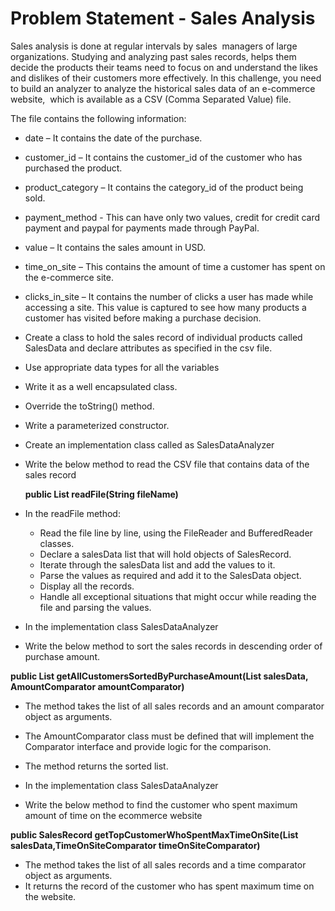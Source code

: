 # Problem Statement - Sales Analysis

Sales analysis is done at regular intervals by sales ​
managers of large organizations. Studying and analyzing past sales records, helps them decide the products their teams need to focus on and understand the likes and dislikes of their customers more effectively.​
In this challenge, you need to build an analyzer to analyze the historical sales data of an e-commerce website, ​
which is available as a CSV (Comma Separated Value) file.

The file contains the following information:​

- date – It contains the date of the purchase.​
- customer_id – It contains the customer_id of the customer who has purchased the product.​
- product_category – It contains the category_id of the product being sold.​
- payment_method - This can have only two values, credit for credit card payment and paypal for payments made through PayPal.​
- value – It contains the sales amount in USD.​
- time_on_site – This contains the amount of time a customer has spent on the e-commerce site.​
- clicks_in_site – It contains the number of clicks a user has made while accessing a site. This value is captured to see how many products a customer has visited before making a purchase decision.​

- Create a class to hold the sales record of individual products called SalesData and declare attributes as specified in the csv file. ​
- Use appropriate data types for all the variables​
- Write it as a well encapsulated class.​
- Override the toString() method.​
- Write a parameterized constructor.​
- Create an implementation class called as SalesDataAnalyzer​
- Write the below method to read the CSV file that contains data of the sales record

  **public List<SalesRecord> readFile(String fileName)**

- In the readFile method:​

  - Read the file line by line, using the FileReader and BufferedReader classes.​
  - Declare a salesData list that will hold objects of SalesRecord.​
  - Iterate through the salesData list and add the values to it.​
  - Parse the values as required and add it to the SalesData object.
  - Display all the records.​
  - Handle all exceptional situations that might occur while reading the file and parsing the values.​

- In the implementation class SalesDataAnalyzer​
- Write the below method to sort the sales records in descending order of purchase amount.​

**public List<SalesRecord> getAllCustomersSortedByPurchaseAmount(List<SalesRecord> salesData, AmountComparator amountComparator)**​

- The method takes the list of all sales records and an amount comparator object as arguments.​
- The AmountComparator class must be defined that will implement the Comparator interface and provide logic for the comparison.​
- The method returns the sorted list.​

- In the implementation class SalesDataAnalyzer​
- Write the below method to find the customer who spent maximum amount of time on the ecommerce website​

**public SalesRecord getTopCustomerWhoSpentMaxTimeOnSite(List<SalesRecord> salesData,TimeOnSiteComparator timeOnSiteComparator)​**
​

- The method takes the list of all sales records and a time comparator object as arguments.​
- It returns the record of the customer who has spent maximum time on the website.​

​

​

​
​
